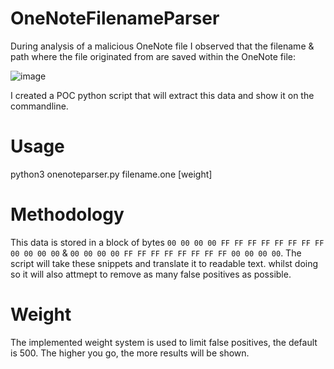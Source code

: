 # OneNoteFilenameParser
During analysis of a malicious OneNote file I observed that the filename & path where the file originated from are saved within the OneNote file:

![image](https://user-images.githubusercontent.com/87302600/220171074-0d613834-296d-4e42-baff-26e2380584bc.png)

I created a POC python script that will extract this data and show it on the commandline.

# Usage
python3 onenoteparser.py filename.one [weight]

# Methodology
This data is stored in a block of bytes `00 00 00 00 FF FF FF FF FF FF FF FF 00 00 00 00` & `00 00 00 00 FF FF FF FF FF FF FF FF 00 00 00 00`. The script will take these snippets and translate it to readable text. whilst doing so it will also attmept to remove as many false positives as possible.

# Weight
The implemented weight system is used to limit false positives, the default is 500. The higher you go, the more results will be shown.
